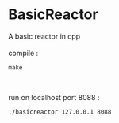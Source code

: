 # BasicReactor
A basic reactor in cpp
<br>
<br>
compile :

    make

<br>

run on localhost port 8088 :

    ./basicreactor 127.0.0.1 8088
